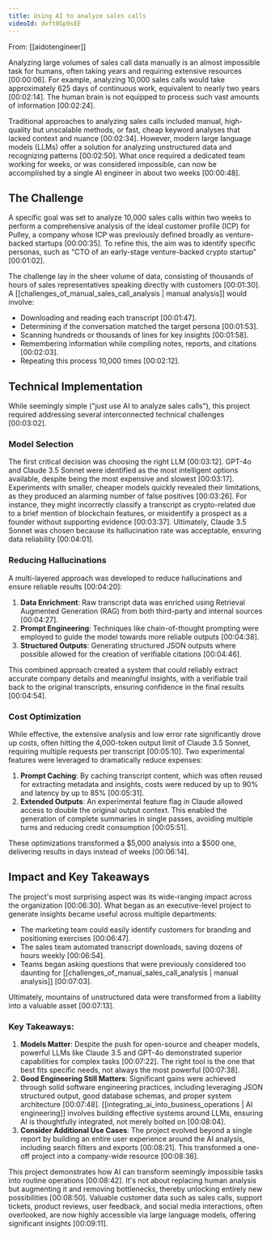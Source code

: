 ```yaml
---
title: Using AI to analyze sales calls
videoId: dvft0Gp9sEE
---
```


From: [[aidotengineer]] <br/> 

Analyzing large volumes of sales call data manually is an almost impossible task for humans, often taking years and requiring extensive resources <a class="yt-timestamp" data-t="00:00:06">[00:00:06]</a>. For example, analyzing 10,000 sales calls would take approximately 625 days of continuous work, equivalent to nearly two years <a class="yt-timestamp" data-t="00:02:14">[00:02:14]</a>. The human brain is not equipped to process such vast amounts of information <a class="yt-timestamp" data-t="00:02:24">[00:02:24]</a>.

Traditional approaches to analyzing sales calls included manual, high-quality but unscalable methods, or fast, cheap keyword analyses that lacked context and nuance <a class="yt-timestamp" data-t="00:02:34">[00:02:34]</a>. However, modern large language models (LLMs) offer a solution for analyzing unstructured data and recognizing patterns <a class="yt-timestamp" data-t="00:02:50">[00:02:50]</a>. What once required a dedicated team working for weeks, or was considered impossible, can now be accomplished by a single AI engineer in about two weeks <a class="yt-timestamp" data-t="00:00:48">[00:00:48]</a>.

## The Challenge

A specific goal was set to analyze 10,000 sales calls within two weeks to perform a comprehensive analysis of the ideal customer profile (ICP) for Pulley, a company whose ICP was previously defined broadly as venture-backed startups <a class="yt-timestamp" data-t="00:00:35">[00:00:35]</a>. To refine this, the aim was to identify specific personas, such as "CTO of an early-stage venture-backed crypto startup" <a class="yt-timestamp" data-t="00:01:02">[00:01:02]</a>.

The challenge lay in the sheer volume of data, consisting of thousands of hours of sales representatives speaking directly with customers <a class="yt-timestamp" data-t="00:01:30">[00:01:30]</a>. A [[challenges_of_manual_sales_call_analysis | manual analysis]] would involve:
*   Downloading and reading each transcript <a class="yt-timestamp" data-t="00:01:47">[00:01:47]</a>.
*   Determining if the conversation matched the target persona <a class="yt-timestamp" data-t="00:01:53">[00:01:53]</a>.
*   Scanning hundreds or thousands of lines for key insights <a class="yt-timestamp" data-t="00:01:58">[00:01:58]</a>.
*   Remembering information while compiling notes, reports, and citations <a class="yt-timestamp" data-t="00:02:03">[00:02:03]</a>.
*   Repeating this process 10,000 times <a class="yt-timestamp" data-t="00:02:12">[00:02:12]</a>.

## Technical Implementation

While seemingly simple ("just use AI to analyze sales calls"), this project required addressing several interconnected technical challenges <a class="yt-timestamp" data-t="00:03:02">[00:03:02]</a>.

### Model Selection
The first critical decision was choosing the right LLM <a class="yt-timestamp" data-t="00:03:12">[00:03:12]</a>. GPT-4o and Claude 3.5 Sonnet were identified as the most intelligent options available, despite being the most expensive and slowest <a class="yt-timestamp" data-t="00:03:17">[00:03:17]</a>. Experiments with smaller, cheaper models quickly revealed their limitations, as they produced an alarming number of false positives <a class="yt-timestamp" data-t="00:03:26">[00:03:26]</a>. For instance, they might incorrectly classify a transcript as crypto-related due to a brief mention of blockchain features, or misidentify a prospect as a founder without supporting evidence <a class="yt-timestamp" data-t="00:03:37">[00:03:37]</a>. Ultimately, Claude 3.5 Sonnet was chosen because its hallucination rate was acceptable, ensuring data reliability <a class="yt-timestamp" data-t="00:04:01">[00:04:01]</a>.

### Reducing Hallucinations
A multi-layered approach was developed to reduce hallucinations and ensure reliable results <a class="yt-timestamp" data-t="00:04:20">[00:04:20]</a>:
1.  **Data Enrichment**: Raw transcript data was enriched using Retrieval Augmented Generation (RAG) from both third-party and internal sources <a class="yt-timestamp" data-t="00:04:27">[00:04:27]</a>.
2.  **Prompt Engineering**: Techniques like chain-of-thought prompting were employed to guide the model towards more reliable outputs <a class="yt-timestamp" data-t="00:04:38">[00:04:38]</a>.
3.  **Structured Outputs**: Generating structured JSON outputs where possible allowed for the creation of verifiable citations <a class="yt-timestamp" data-t="00:04:46">[00:04:46]</a>.

This combined approach created a system that could reliably extract accurate company details and meaningful insights, with a verifiable trail back to the original transcripts, ensuring confidence in the final results <a class="yt-timestamp" data-t="00:04:54">[00:04:54]</a>.

### Cost Optimization
While effective, the extensive analysis and low error rate significantly drove up costs, often hitting the 4,000-token output limit of Claude 3.5 Sonnet, requiring multiple requests per transcript <a class="yt-timestamp" data-t="00:05:10">[00:05:10]</a>. Two experimental features were leveraged to dramatically reduce expenses:
1.  **Prompt Caching**: By caching transcript content, which was often reused for extracting metadata and insights, costs were reduced by up to 90% and latency by up to 85% <a class="yt-timestamp" data-t="00:05:31">[00:05:31]</a>.
2.  **Extended Outputs**: An experimental feature flag in Claude allowed access to double the original output context. This enabled the generation of complete summaries in single passes, avoiding multiple turns and reducing credit consumption <a class="yt-timestamp" data-t="00:05:51">[00:05:51]</a>.

These optimizations transformed a $5,000 analysis into a $500 one, delivering results in days instead of weeks <a class="yt-timestamp" data-t="00:06:14">[00:06:14]</a>.

## Impact and Key Takeaways

The project's most surprising aspect was its wide-ranging impact across the organization <a class="yt-timestamp" data-t="00:06:30">[00:06:30]</a>. What began as an executive-level project to generate insights became useful across multiple departments:
*   The marketing team could easily identify customers for branding and positioning exercises <a class="yt-timestamp" data-t="00:06:47">[00:06:47]</a>.
*   The sales team automated transcript downloads, saving dozens of hours weekly <a class="yt-timestamp" data-t="00:06:54">[00:06:54]</a>.
*   Teams began asking questions that were previously considered too daunting for [[challenges_of_manual_sales_call_analysis | manual analysis]] <a class="yt-timestamp" data-t="00:07:03">[00:07:03]</a>.

Ultimately, mountains of unstructured data were transformed from a liability into a valuable asset <a class="yt-timestamp" data-t="00:07:13">[00:07:13]</a>.

### Key Takeaways:
1.  **Models Matter**: Despite the push for open-source and cheaper models, powerful LLMs like Claude 3.5 and GPT-4o demonstrated superior capabilities for complex tasks <a class="yt-timestamp" data-t="00:07:22">[00:07:22]</a>. The right tool is the one that best fits specific needs, not always the most powerful <a class="yt-timestamp" data-t="00:07:38">[00:07:38]</a>.
2.  **Good Engineering Still Matters**: Significant gains were achieved through solid software engineering practices, including leveraging JSON structured output, good database schemas, and proper system architecture <a class="yt-timestamp" data-t="00:07:48">[00:07:48]</a>. [[integrating_ai_into_business_operations | AI engineering]] involves building effective systems around LLMs, ensuring AI is thoughtfully integrated, not merely bolted on <a class="yt-timestamp" data-t="00:08:04">[00:08:04]</a>.
3.  **Consider Additional Use Cases**: The project evolved beyond a single report by building an entire user experience around the AI analysis, including search filters and exports <a class="yt-timestamp" data-t="00:08:21">[00:08:21]</a>. This transformed a one-off project into a company-wide resource <a class="yt-timestamp" data-t="00:08:36">[00:08:36]</a>.

This project demonstrates how AI can transform seemingly impossible tasks into routine operations <a class="yt-timestamp" data-t="00:08:42">[00:08:42]</a>. It's not about replacing human analysis but augmenting it and removing bottlenecks, thereby unlocking entirely new possibilities <a class="yt-timestamp" data-t="00:08:50">[00:08:50]</a>. Valuable customer data such as sales calls, support tickets, product reviews, user feedback, and social media interactions, often overlooked, are now highly accessible via large language models, offering significant insights <a class="yt-timestamp" data-t="00:09:11">[00:09:11]</a>.